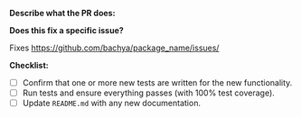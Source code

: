 **Describe what the PR does:**

**Does this fix a specific issue?**

Fixes https://github.com/bachya/package_name/issues/<ISSUE ID>

**Checklist:**

- [ ] Confirm that one or more new tests are written for the new functionality.
- [ ] Run tests and ensure everything passes (with 100% test coverage).
- [ ] Update `README.md` with any new documentation.
